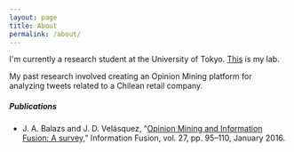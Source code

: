 ```yaml
---
layout: page
title: About
permalink: /about/
---
```


I'm currently a research student at the University of Tokyo. <a href="http://weblab.t.u-tokyo.ac.jp/about_en/">This</a>
is my lab.

My past research involved creating an Opinion Mining
platform for analyzing tweets related to a Chilean retail company.

##### Publications
- J. A. Balazs and J. D. Velásquez, “<a href="http://dx.doi.org/10.1016/j.inffus.2015.06.002">Opinion Mining and Information Fusion: A survey,</a>”
Information Fusion, vol. 27, pp. 95–110, January 2016.


